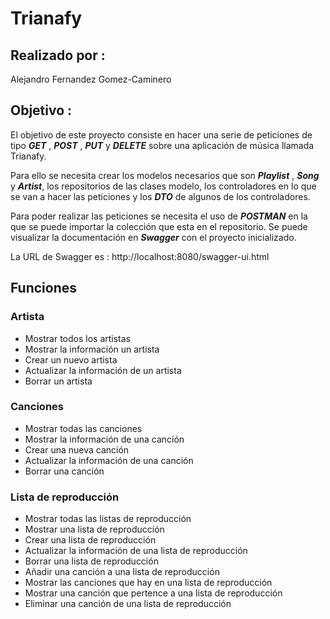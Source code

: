 # Trianafy
## Realizado por :
Alejandro Fernandez Gomez-Caminero
## Objetivo :
El objetivo de este proyecto consiste en hacer una serie de peticiones de tipo ***GET*** , ***POST*** , ***PUT*** y ***DELETE*** sobre una aplicación de música llamada Trianafy.

Para ello se necesita crear los modelos necesarios que son ***Playlist*** , ***Song*** y ***Artist***, los repositorios de las clases modelo, los controladores en lo que se van a hacer las peticiones y los ***DTO*** de algunos de los controladores. 

Para poder realizar las peticiones se necesita el uso de ***POSTMAN*** en la que se puede importar la colección que esta en el repositorio. Se puede visualizar la documentación en ***Swagger*** con el proyecto inicializado.

La URL de Swagger es : http://localhost:8080/swagger-ui.html

## Funciones

### Artista
* Mostrar todos los artistas
* Mostrar la información un artista
* Crear un nuevo artista
* Actualizar la información de un artista
* Borrar un artista

### Canciones
* Mostrar todas las canciones
* Mostrar la información de una canción
* Crear una nueva canción
* Actualizar la información de una canción
* Borrar una canción

### Lista de reproducción
* Mostrar todas las listas de reproducción
* Mostrar una lista de reproducción
* Crear una lista de reproducción
* Actualizar la información de una lista de reproducción
* Borrar una lista de reproducción
* Añadir una canción a una lista de reproducción
* Mostrar las canciones que hay en una lista de reproducción
* Mostrar una canción que pertence a una lista de reproducción
* Eliminar una canción de una lista de reproducción

